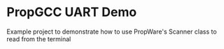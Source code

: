PropGCC UART Demo
=================

Example project to demonstrate how to use PropWare's Scanner class to read from
the terminal
